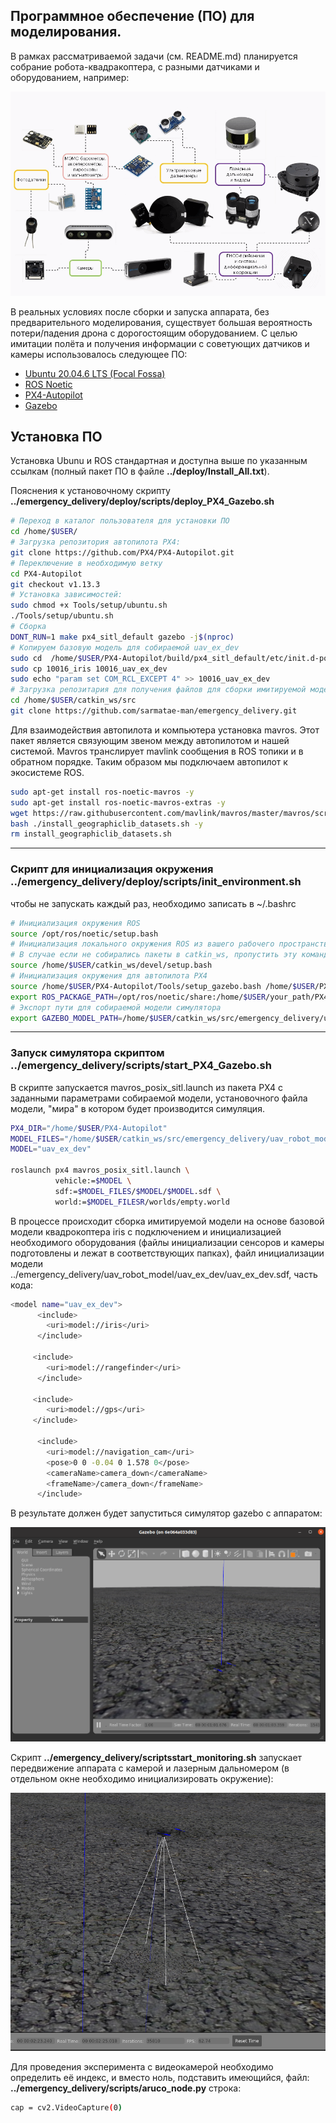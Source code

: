 ## Программное обеспечение (ПО) для моделирования.

В рамках рассматриваемой задачи (см. README.md) планируется собрание робота-квадракоптера, с разными датчиками  и оборудованием, например: 

![img](img/sensors_uav.png)

В реальных условиях после сборки и запуска аппарата, без предварительного моделирования, существует большая вероятность потери/падения дрона с дорогостоящим оборудованием. С целью имитации полёта и получения информации с советующих датчиков и камеры использовалось следующее ПО:

- [Ubuntu 20.04.6 LTS (Focal Fossa)](https://releases.ubuntu.com/20.04/)
- [ROS Noetic](https://wiki.ros.org/noetic/Installation/Ubuntu)
- [PX4-Autopilot](https://github.com/PX4/PX4-Autopilot)
- [Gazebo](https://gazebosim.org/home) 

## Установка ПО

Установка Ubunu и ROS стандартная и доступна выше по указанным ссылкам (полный пакет ПО в файле **../deploy/Install_All.txt**). 

Пояснения к установочному скрипту **../emergency_delivery/deploy/scripts/deploy_PX4_Gazebo.sh**

```bash
# Переход в каталог пользователя для установки ПО
cd /home/$USER/
# Загрузка репозитория автопилота PX4:
git clone https://github.com/PX4/PX4-Autopilot.git
# Переключение в необходимую ветку
cd PX4-Autopilot
git checkout v1.13.3
# Установка зависимостей:
sudo chmod +x Tools/setup/ubuntu.sh
./Tools/setup/ubuntu.sh
# Сборка 
DONT_RUN=1 make px4_sitl_default gazebo -j$(nproc)
# Копируем базовую модель для собираемой uav_ex_dev
sudo cd  /home/$USER/PX4-Autopilot/build/px4_sitl_default/etc/init.d-posix/airframes
sudo cp 10016_iris 10016_uav_ex_dev
sudo echo "param set COM_RCL_EXCEPT 4" >> 10016_uav_ex_dev
# Загрузка репозитария для получения файлов для сборки имитируемой модели
cd /home/$USER/catkin_ws/src
git clone https://github.com/sarmatae-man/emergency_delivery.git
```

 Для взаимодействия автопилота и компьютера установка mavros. Этот пакет является связующим звеном между автопилотом и нашей системой. Mavros транслирует mavlink сообщения в ROS топики и в обратном порядке. Таким образом мы подключаем автопилот к экосистеме ROS.

```bash
sudo apt-get install ros-noetic-mavros -y
sudo apt-get install ros-noetic-mavros-extras -y
wget https://raw.githubusercontent.com/mavlink/mavros/master/mavros/scripts/install_geographiclib_datasets.sh
bash ./install_geographiclib_datasets.sh -y
rm install_geographiclib_datasets.sh
```

---

###  Скрипт для инициализация окружения ../emergency_delivery/deploy/scripts/init_environment.sh

чтобы не запускать каждый раз, необходимо записать в ~/.bashrc 

```bash
# Инициализация окружения ROS
source /opt/ros/noetic/setup.bash
# Инициализация локального окружения ROS из вашего рабочего пространства
# В случае если не собирались пакеты в catkin_ws, пропустить эту команду
source /home/$USER/catkin_ws/devel/setup.bash
# Инициализация окружения для автопилота PX4
source /home/$USER/PX4-Autopilot/Tools/setup_gazebo.bash /home/$USER/PX4-Autopilot /home/$USER/PX4-Autopilot/build/px4_sitl_default
export ROS_PACKAGE_PATH=/opt/ros/noetic/share:/home/$USER/your_path/PX4-Autopilot:/home/$USER/your_path/PX4-Autopilot/Tools/sitl_gazebo
# Экспорт пути для собираемой модели симулятора
export GAZEBO_MODEL_PATH=/home/$USER/catkin_ws/src/emergency_delivery/uav_robot_model
```
---

###  Запуск симулятора скриптом **../emergency_delivery/scripts/start_PX4_Gazebo.sh**

В скрипте запускается mavros_posix_sitl.launch из пакета PX4 с заданными параметрами собираемой модели, установочного файла модели, "мира" в котором будет производится симуляция.

```bash
PX4_DIR="/home/$USER/PX4-Autopilot"
MODEL_FILES="/home/$USER/catkin_ws/src/emergency_delivery/uav_robot_model"
MODEL="uav_ex_dev"

roslaunch px4 mavros_posix_sitl.launch \
          vehicle:=$MODEL \
          sdf:=$MODEL_FILES/$MODEL/$MODEL.sdf \
          world:=$MODEL_FILESR/worlds/empty.world
```

 В процессе происходит сборка имитируемой модели на основе базовой модели квадрокоптера iris c  подключением и инициализацией необходимого оборудования (файлы инициализации сенсоров и камеры подготовлены и лежат в соответствующих папках), файл инициализации модели ../emergency_delivery/uav_robot_model/uav_ex_dev/uav_ex_dev.sdf, часть кода:

```bash
<model name="uav_ex_dev">
      <include>
        <uri>model://iris</uri>
      </include>

     <include>
        <uri>model://rangefinder</uri>
      </include>
      
     <include>
        <uri>model://gps</uri>
     </include>

      <include>
        <uri>model://navigation_cam</uri>
        <pose>0 0 -0.04 0 1.578 0</pose>
        <cameraName>camera_down</cameraName>
        <frameName>/camera_down</frameName>
      </include>
```

В результате должен будет запуститься симулятор gazebo с аппаратом:

![img](img/gazebo.png)

Скрипт **../emergency_delivery/scriptsstart_monitoring.sh** запускает передвижение аппарата с камерой и лазерным дальномером (в отдельном окне необходимо инициализировать окружение):

![img](img/mission.png)

Для проведения эксперимента с видеокамерой необходимо определить её индекс, и вместо ноль, подставить имеющийся,  файл: **../emergency_delivery/scripts/aruco_node.py** строка:

```bash
cap = cv2.VideoCapture(0)
```



 

